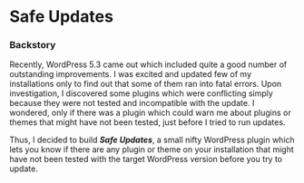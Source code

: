 # Safe Updates

### Backstory
Recently, WordPress 5.3 came out which included quite a good number of outstanding improvements. I was excited and updated few of my installations only to find out that some of them ran into fatal errors.  Upon investigation, I discovered some plugins which were conflicting simply because they were not tested and incompatible with the update. I wondered, only if there was a plugin which could warn me about plugins or themes that might have not been tested, just before I tried to run updates.

Thus, I decided to build ***Safe Updates***, a small nifty WordPress plugin which lets you know if there are any plugin or theme on your installation that might have not been tested with the target WordPress version before you try to update.
